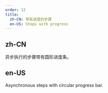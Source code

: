 ```yaml
---
order: 12
title:
  zh-CN: 带有进度的步骤
  en-US: Steps with progress
---
```


## zh-CN

异步执行的步骤带有圆形进度条。

## en-US

Asynchronous steps with circular progress bar.
